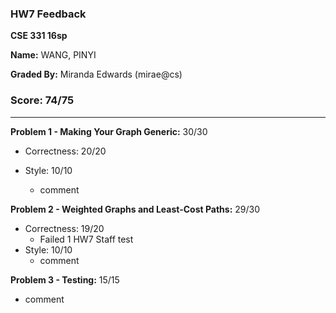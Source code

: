### HW7 Feedback

**CSE 331 16sp**

**Name:** WANG, PINYI

**Graded By:** Miranda Edwards (mirae@cs)

### Score: 74/75
---
**Problem 1 - Making Your Graph Generic:** 30/30

- Correctness: 20/20

- Style: 10/10
  - comment

**Problem 2 - Weighted Graphs and Least-Cost Paths:** 29/30

- Correctness: 19/20
    -  Failed 1 HW7 Staff test
- Style: 10/10
  - comment

**Problem 3 - Testing:** 15/15

- comment

